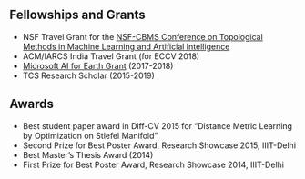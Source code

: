 ## Fellowships and Grants
   - NSF Travel Grant for the [NSF-CBMS Conference on Topological Methods in Machine Learning and Artificial Intelligence](https://blogs.cofc.edu/cbms-tda2019/)
   - ACM/IARCS India Travel Grant (for ECCV 2018)
   - [Microsoft AI for Earth Grant](https://www.microsoft.com/en-us/ai/ai-for-earth) (2017-2018)
   - TCS Research Scholar (2015-2019)
   

## Awards
   - Best student paper award in Diff-CV 2015 for “Distance Metric Learning by Optimization on Stiefel Manifold”
   - Second Prize for Best Poster Award, Research Showcase 2015, IIIT-Delhi
   - Best Master’s Thesis Award (2014)
   - First Prize for Best Poster Award, Research Showcase 2014, IIIT-Delhi
  
